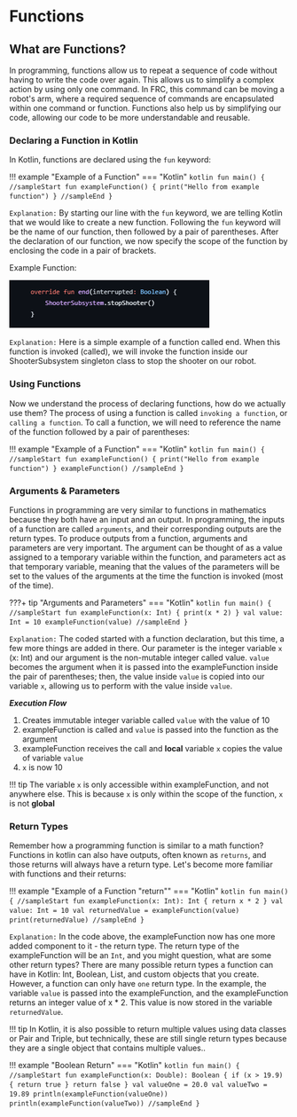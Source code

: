 # Functions

## What are Functions?

In programming, functions allow us to repeat a sequence of code without
having to write the code over again. This allows us to simplify a complex action
by using only one command. In FRC, this command can be moving a robot's arm, where a required
sequence of commands are encapsulated within one command or function. Functions also help us by 
simplifying our code, allowing our code to be more understandable and reusable.

### Declaring a Function in Kotlin

In Kotlin, functions are declared using the `fun` keyword:

!!! example "Example of a Function"
    === "Kotlin"
    ```kotlin
    fun main() {
        //sampleStart
        fun exampleFunction() {
            print("Hello from example function")
        }
        //sampleEnd
    }
    ```

`Explanation:` By starting our line with the `fun` keyword, we are telling
Kotlin that we would like to create a new function. Following the `fun` keyword
will be the name of our function, then followed by a pair of parentheses. After the declaration
of our function, we now specify the scope of the function by enclosing the code in a pair of 
brackets. 

Example Function:

![ExampleFunction](Pictures/example2.png)

`Explanation:` Here is a simple example of a function called end. When this function
is invoked (called), we will invoke the function inside our ShooterSubsystem singleton class to
stop the shooter on our robot.

### Using Functions

Now we understand the process of declaring functions, how do we actually use them? The process
of using a function is called `invoking a function`, or `calling a function`.
To call a function, we will need to reference the name of the function followed
by a pair of parentheses:

!!! example "Example of a Function"
    === "Kotlin"
    ```kotlin
    fun main() {
        //sampleStart
        fun exampleFunction() {
            print("Hello from example function")
        }
        exampleFunction()
        //sampleEnd
    }
    ```

### Arguments & Parameters

Functions in programming are very similar to functions in mathematics because they both have an input and an output. 
In programming, the inputs of a function are called `arguments`, and their corresponding outputs are the return types. 
To produce outputs from a function, arguments and parameters are very important. The argument can be thought of as a 
value assigned to a temporary variable within the function, and parameters act as that temporary variable, meaning that 
the values of the parameters will be set to the values of the arguments at the time the function is invoked (most of the time).

???+ tip "Arguments and Parameters"
    === "Kotlin"
    ```kotlin
    fun main() {
        //sampleStart
        fun exampleFunction(x: Int) {
            print(x * 2)
        }
        val value: Int = 10
        exampleFunction(value)
        //sampleEnd
    }
    ```

`Explanation:` The coded started with a function declaration, but this time, a few more things
are added in there. Our parameter is the integer variable `x` (x: Int) and our argument
is the non-mutable integer called value. `value` becomes the argument when it is passed
into the exampleFunction inside the pair of parentheses; then, the value inside `value` is copied 
into our variable `x`, allowing us to perform with the value inside `value`. 

***Execution Flow***

1. Creates immutable integer variable called `value` with the value of 10
2. exampleFunction is called and `value` is passed into the function as the argument
3. exampleFunction receives the call and **local** variable `x` copies the value of variable `value`
4. `x` is now 10

!!! tip
    The variable `x` is only accessible within exampleFunction, and not anywhere else.
    This is because `x` is only within the scope of the function, `x` is not **global**

### Return Types

Remember how a programming function is similar to a math function? Functions in kotlin can also have outputs,
often known as `returns`, and those returns will always have a return type. Let's become more familiar with functions
and their returns:

!!! example "Example of a Function "return""
    === "Kotlin"
    ```kotlin
        fun main() {
        //sampleStart
        fun exampleFunction(x: Int): Int {
            return x * 2
        }
        val value: Int = 10
        val returnedValue = exampleFunction(value)
        print(returnedValue)
        //sampleEnd
    }
    ```

`Explanation:` In the code above, the exampleFunction now has one more added component to it - the return type. 
The return type of the exampleFunction will be an `Int`, and you might question, what are some other return types? 
There are many possible return types a function can have in Kotlin: Int, Boolean, List, and custom objects that you create. 
However, a function can only have `one` return type. In the example, the variable `value` is passed into the exampleFunction, 
and the exampleFunction returns an integer value of x * 2. This value is now stored in the variable `returnedValue`.

!!! tip
    In Kotlin, it is also possible to return multiple values using data classes or Pair and Triple, but technically, 
    these are still single return types because they are a single object that contains multiple values..

!!! example "Boolean Return"
    === "Kotlin"
    ```kotlin
        fun main() {
        //sampleStart
        fun exampleFunction(x: Double): Boolean {
            if (x > 19.9) {
                return true
            }
            return false
        }
        val valueOne = 20.0
        val valueTwo = 19.89
        println(exampleFunction(valueOne))
        println(exampleFunction(valueTwo))
        //sampleEnd
    }
    ```


